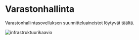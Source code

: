 # Varastonhallinta
Varastonhallintasovelluksen suunnitteluaineistot löytyvät täältä.

![infrastruktuurikaavio](https://github.com/Raision-seudun-koulutuskuntayhtyma/Varastohallinta/blob/main/docs/pictures/Infrastruktuurikaavio.png)

